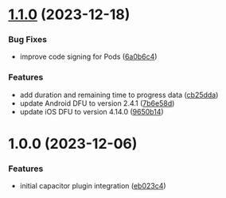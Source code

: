 # [1.1.0](https://github.com/robsonos/nordic-dfu/compare/v1.0.0...v1.1.0) (2023-12-18)


### Bug Fixes

* improve code signing for Pods ([6a0b6c4](https://github.com/robsonos/nordic-dfu/commit/6a0b6c4527679a854b2ee543a4ef948766325c94))


### Features

* add duration and remaining time to progress data ([cb25dda](https://github.com/robsonos/nordic-dfu/commit/cb25dda93b474d66e2f0a6be569f4feee8c4eb85))
* update Android DFU to version 2.4.1 ([7b6e58d](https://github.com/robsonos/nordic-dfu/commit/7b6e58d6d129beb7f4bceacb1d5cb44fb942a509))
* update iOS DFU to version 4.14.0 ([9650b14](https://github.com/robsonos/nordic-dfu/commit/9650b149d2916ee39f17093375681f9fd4525e33))

# 1.0.0 (2023-12-06)


### Features

* initial capacitor plugin integration ([eb023c4](https://github.com/robsonos/nordic-dfu/commit/eb023c46b5c329c3b5b4579501131bc31deb73d8))
